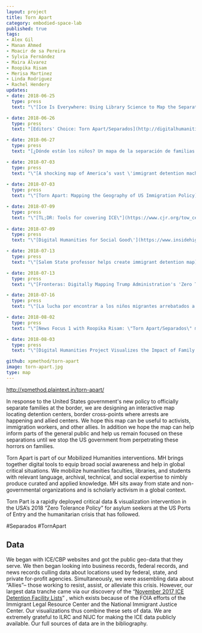 ```yaml
---
layout: project
title: Torn Apart
category: embodied-space-lab
published: true
tags:
- Alex Gil
- Manan Ahmed
- Moacir de sa Pereira
- Sylvia Fernández
- Maira Álvarez
- Roopika Risam
- Merisa Martinez
- Linda Rodriguez
- Rachel Hendery
updates:
- date: 2018-06-25
  type: press
  text: "\"[Ice Is Everywhere: Using Library Science to Map the Separation Crisis](https://www.wired.com/story/ice-is-everywhere-using-library-science-to-map-child-separation/),\" in *WIRED* by Emily Dreyfuss."

- date: 2018-06-26
  type: press
  text: "[Editors' Choice: Torn Apart/Separados](http://digitalhumanitiesnow.org/2018/06/editors-choice-torn-apart-separados/) in *Digital Humanities Now* by Editors At-Large."

- date: 2018-06-27
  type: press
  text: "[¿Dónde están los niños? Un mapa de la separación de familias migrantes](https://elperiodico.com.gt/mundo/2018/06/27/donde-estan-los-ninos-un-mapa-de-la-separacion-de-familias-migrantes/) in *El Periódico* by Sylvia Fernández."

- date: 2018-07-03
  type: press
  text: "\"[A shocking map of America’s vast \'immigrant detention machine\'](https://perma.cc/3TFX-6X8D),\" in *CO.DESIGN* by Katharine Schwab."
 
- date: 2018-07-03
  type: press
  text: "\"[Torn Apart: Mapping the Geography of US Immigration Policy](http://feministing.com/2018/07/03/torn-apart-mapping-the-geography-of-u-s-immigration-policy/),\" in *Feministing* by Jess Fournier."

- date: 2018-07-09
  type: press
  text: "\"[TL;DR: Tools for covering ICE\"](https://www.cjr.org/tow_center/tldr-ice-crushers.php) in *Columbia Journalism Review* by Sam Thielman."
  
- date: 2018-07-09
  type: press
  text: "\"[Digital Humanities for Social Good\'](https://www.insidehighered.com/news/2018/07/09/when-digital-humanities-meets-activism),\" in *Inside Higher Education* by Lindsay McKenzie."

- date: 2018-07-13
  type: press
  text: "\"[Salem State professor helps create immigrant detention map](http://www.salemnews.com/news/local_news/salem-state-professor-helps-create-immigrant-detention-map/article_c24baed6-b0d8-59fb-9c38-386b09824616.html),\" in *The Salem News* by Dustin Luca (picked up by AP)."

- date: 2018-07-13
  type: press
  text: "\"[Fronteras: Digitally Mapping Trump Administration's 'Zero Tolerance' Policy](http://www.tpr.org/post/fronteras-digitally-mapping-trump-administrations-zero-tolerance-policy),\" in *All Things Considered* by Norma Martinez."

- date: 2018-07-16
  type: press
  text: "\"[La lucha por encontrar a los niños migrantes arrebatados a sus padres](http://www.jornada.com.mx/sin-fronteras/2018/06/26/la-lucha-por-encontrar-a-los-ninos-migrantes-arrebatados-a-sus-padres-2993.html),\" in *La Jornada* by Redacción Sin Fronteras."

- date: 2018-08-02
  type: press
  text: "\"[News Focus 1 with Roopika Risam: \"Torn Apart/Separados\" mapping project for Separated families](https://player.fm/series/tbs-efm-this-morning-1273459/ep-0801-news-focus-1-with-roopika-risam-torn-apartseparados-mapping-project-for-separated-families),\" in *This Morning* by Alex Jensenn."

- date: 2018-08-03
  type: press
  text: "\"[Digital Humanities Project Visualizes the Impact of Family Separations](https://www.libraryjournal.com/?detailStory=180803-Digital-Humanities-Project-Visualizes-the-Impact-of-Family-Separations),\" in *Library Journal* by Lisa Peet."

github: xpmethod/torn-apart
image: torn-apart.jpg
type: map
---
```


<http://xpmethod.plaintext.in/torn-apart/>

In response to the United States government's new policy to officially separate families at the border, we are designing an interactive map locating detention centers, border cross-points where arrests are happening and allied centers. We hope this map can be useful to activists, immigration workers, and other allies. In addition we hope the map can help inform parts of the general public and help us remain focused on these separations until we stop the US government from perpetrating these horrors on families.

Torn Apart is part of our Mobilized Humanities interventions. MH brings together digital tools to equip broad social awareness and help in global critical situations. We mobilize humanities faculties, libraries, and students with relevant language, archival, technical, and social expertise to nimbly produce curated and applied knowledge. MH sits away from state and non-governmental organizations and is scholarly activism in a global context.

Torn Part is a rapidly deployed critical data & visualization intervention in the USA’s 2018 “Zero Tolerance Policy” for asylum seekers at the US Ports of Entry and the humanitarian crisis that has followed.

\#Separados \#TornApart

## Data

We began with ICE/CBP websites and got the public geo-data that they serve. We then began looking into business records, federal records, and news records culling data about locations used by federal, state, and private for-profit agencies. Simultaneously, we were assembling data about “Allies”– those working to resist, assist, or alleviate this crisis. However, our largest data tranche came via our discovery of the “[November 2017 ICE Detention Facility Lists][1]” , which exists because of the FOIA efforts of the Immigrant Legal Resource Center and the National Immigrant Justice Center. Our visualizations thus combine these sets of data. We are extremely grateful to ILRC and NIJC for making the ICE data publicly available. Our full sources of data are in the bibliography.

[1]: https://immigrantjustice.org/staff/blog/ice-released-its-most-comprehensive-immigration-detention-data-yet
